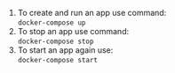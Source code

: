 1. To create and run an app use command:<br>
`docker-compose up`
2. To stop an app use command:<br>
`docker-compose stop`
3. To start an app again use:<br>
`docker-compose start`